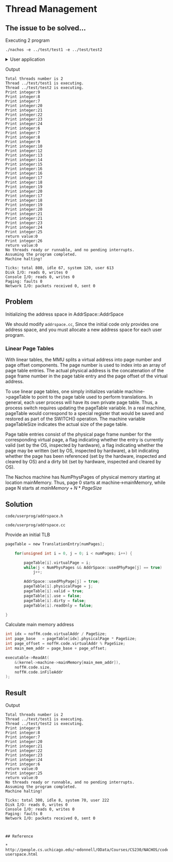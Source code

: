 # Thread Management

## The issue to be solved...

Executing 2 program 

```shell
./nachos -e ../test/test1 -e ../test/test2
```

<details><summary>User application</summary>

test1.c
```c
#include "syscall.h"
main()
{
	int	n;
	for (n=9;n>5;n--)
		PrintInt(n);
}
``` 

test2.c
```c
#include "syscall.h"

main()
{
    int n;
    for (n=20;n<=25;n++)
    	PrintInt(n);
}

```

</details>



Output

```
Total threads number is 2
Thread ../test/test1 is executing.
Thread ../test/test2 is executing.
Print integer:9
Print integer:8
Print integer:7
Print integer:20
Print integer:21
Print integer:22
Print integer:23
Print integer:24
Print integer:6
Print integer:7
Print integer:8
Print integer:9
Print integer:10
Print integer:12
Print integer:13
Print integer:14
Print integer:15
Print integer:16
Print integer:16
Print integer:17
Print integer:18
Print integer:19
Print integer:20
Print integer:17
Print integer:18
Print integer:19
Print integer:20
Print integer:21
Print integer:21
Print integer:23
Print integer:24
Print integer:25
return value:0
Print integer:26
return value:0
No threads ready or runnable, and no pending interrupts.
Assuming the program completed.
Machine halting!

Ticks: total 800, idle 67, system 120, user 613
Disk I/O: reads 0, writes 0
Console I/O: reads 0, writes 0
Paging: faults 0
Network I/O: packets received 0, sent 0
```

## Problem


Initializing the address space in AddrSpace::AddrSpace

We should modify `addrspace.cc`, Since the initial code only provides one address space, and you must allocate a new address space for each user program.

### Linear Page Tables
With linear tables, the MMU splits a virtual address into page number and page offset components. The page number is used to index into an array of page table entries. The actual physical address is the concatenation of the page frame number in the page table entry and the page offset of the virtual address.

To use linear page tables, one simply initializes variable machine->pageTable to point to the page table used to perform translations. In general, each user process will have its own private page table. Thus, a process switch requires updating the pageTable variable. In a real machine, pageTable would correspond to a special register that would be saved and restored as part of the SWITCH() operation. The machine variable pageTableSize indicates the actual size of the page table.

Page table entries consist of the physical page frame number for the corresponding virtual page, a flag indicating whether the entry is currently valid (set by the OS, inspected by hardware), a flag indicating whether the page may be written (set by OS, inspected by hardware), a bit indicating whether the page has been referenced (set by the hardware, inspected and cleared by OS) and a dirty bit (set by hardware, inspected and cleared by OS).

The Nachos machine has NumPhysPages of physical memory starting at location mainMemory. Thus, page 0 starts at machine->mainMemory, while page N starts at $mainMemory + N * PageSize$



## Solution

`code/userprog/addrspace.h`

`code/userprog/addrspace.cc`

Provide an initial TLB

```c
pageTable = new TranslationEntry[numPages];

    for(unsigned int i = 0, j = 0; i < numPages; i++) {

        pageTable[i].virtualPage = i;
        while(j < NumPhysPages && AddrSpace::usedPhyPage[j] == true)
            j++;

        AddrSpace::usedPhyPage[j] = true;
        pageTable[i].physicalPage = j;
        pageTable[i].valid = true;
        pageTable[i].use = false;
        pageTable[i].dirty = false;
        pageTable[i].readOnly = false;

}
```

Calculate main memory address

```c
int idx = noffH.code.virtualAddr / PageSize;
int page_base   = pageTable[idx].physicalPage * PageSize;
int page_offset = noffH.code.virtualAddr % PageSize;
int main_mem_addr = page_base + page_offset;

executable->ReadAt(
    &(kernel->machine->mainMemory[main_mem_addr]), 
    noffH.code.size, 
    noffH.code.inFileAddr
);
```


## Result

Output

```
Total threads number is 2
Thread ../test/test1 is executing.
Thread ../test/test2 is executing.
Print integer:9
Print integer:8
Print integer:7
Print integer:20
Print integer:21
Print integer:22
Print integer:23
Print integer:24
Print integer:6
return value:0
Print integer:25
return value:0
No threads ready or runnable, and no pending interrupts.
Assuming the program completed.
Machine halting!

Ticks: total 300, idle 8, system 70, user 222
Disk I/O: reads 0, writes 0
Console I/O: reads 0, writes 0
Paging: faults 0
Network I/O: packets received 0, sent 0



## Reference

* http://people.cs.uchicago.edu/~odonnell/OData/Courses/CS230/NACHOS/code-userspace.html
